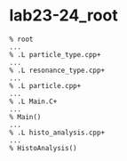 # lab23-24_root

```shell
% root
...
% .L particle_type.cpp+
...
% .L resonance_type.cpp+
...
% .L particle.cpp+
...
% .L Main.C+
...
% Main()
...
% .L histo_analysis.cpp+
...
% HistoAnalysis()
```


